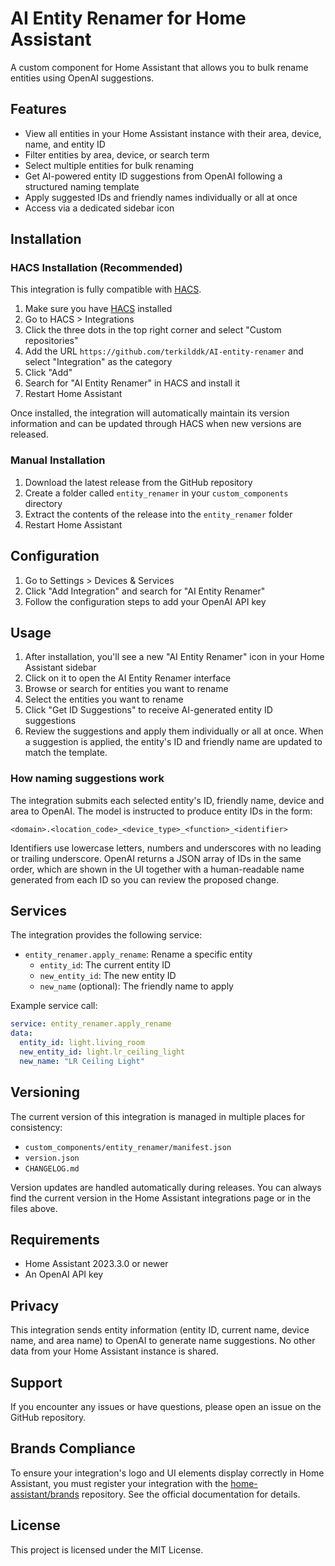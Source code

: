 # AI Entity Renamer for Home Assistant

A custom component for Home Assistant that allows you to bulk rename entities using OpenAI suggestions.

## Features

- View all entities in your Home Assistant instance with their area, device, name, and entity ID
- Filter entities by area, device, or search term
- Select multiple entities for bulk renaming
- Get AI-powered entity ID suggestions from OpenAI following a structured naming template
- Apply suggested IDs and friendly names individually or all at once
- Access via a dedicated sidebar icon

## Installation

### HACS Installation (Recommended)

This integration is fully compatible with [HACS](https://hacs.xyz/).

1. Make sure you have [HACS](https://hacs.xyz/) installed
2. Go to HACS > Integrations
3. Click the three dots in the top right corner and select "Custom repositories"
4. Add the URL `https://github.com/terkilddk/AI-entity-renamer` and select "Integration" as the category
5. Click "Add"
6. Search for "AI Entity Renamer" in HACS and install it
7. Restart Home Assistant

Once installed, the integration will automatically maintain its version information and can be updated through HACS when new versions are released.

### Manual Installation

1. Download the latest release from the GitHub repository
2. Create a folder called `entity_renamer` in your `custom_components` directory
3. Extract the contents of the release into the `entity_renamer` folder
4. Restart Home Assistant

## Configuration

1. Go to Settings > Devices & Services
2. Click "Add Integration" and search for "AI Entity Renamer"
3. Follow the configuration steps to add your OpenAI API key

## Usage

1. After installation, you'll see a new "AI Entity Renamer" icon in your Home Assistant sidebar
2. Click on it to open the AI Entity Renamer interface
3. Browse or search for entities you want to rename
4. Select the entities you want to rename
5. Click "Get ID Suggestions" to receive AI-generated entity ID suggestions
6. Review the suggestions and apply them individually or all at once. When a suggestion is applied, the entity's ID and friendly name are updated to match the template.

### How naming suggestions work

The integration submits each selected entity's ID, friendly name, device and
area to OpenAI. The model is instructed to produce entity IDs in the form:

```
<domain>.<location_code>_<device_type>_<function>_<identifier>
```

Identifiers use lowercase letters, numbers and underscores with no leading or
trailing underscore. OpenAI returns a JSON array of IDs in the same order,
which are shown in the UI together with a human-readable name generated from
each ID so you can review the proposed change.

## Services

The integration provides the following service:

- `entity_renamer.apply_rename`: Rename a specific entity
  - `entity_id`: The current entity ID
  - `new_entity_id`: The new entity ID
  - `new_name` (optional): The friendly name to apply

Example service call:

```yaml
service: entity_renamer.apply_rename
data:
  entity_id: light.living_room
  new_entity_id: light.lr_ceiling_light
  new_name: "LR Ceiling Light"
```

## Versioning

The current version of this integration is managed in multiple places for consistency:
- `custom_components/entity_renamer/manifest.json`
- `version.json`
- `CHANGELOG.md`

Version updates are handled automatically during releases. You can always find the current version in the Home Assistant integrations page or in the files above.

## Requirements

- Home Assistant 2023.3.0 or newer
- An OpenAI API key

## Privacy

This integration sends entity information (entity ID, current name, device name, and area name) to OpenAI to generate name suggestions. No other data from your Home Assistant instance is shared.

## Support

If you encounter any issues or have questions, please open an issue on the GitHub repository.

## Brands Compliance

To ensure your integration's logo and UI elements display correctly in Home Assistant, you must register your integration with the [home-assistant/brands](https://github.com/home-assistant/brands) repository. See the official documentation for details.

## License

This project is licensed under the MIT License.
